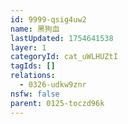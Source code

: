 ```yaml
---
id: 9999-qsig4uw2
name: 黑狗血
lastUpdated: 1754641538
layer: 1
categoryId: cat_uWLHUZtI
tagIds: []
relations:
  - 0326-udkw9znr
nsfw: false
parent: 0125-toczd96k
---
```


